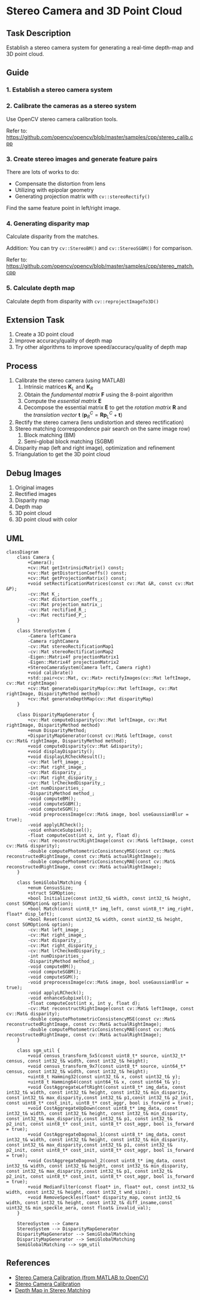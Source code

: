 # Stereo Camera and 3D Point Cloud

## Task Description
Establish a stereo camera system for generating a real-time depth-map and 3D point cloud.

## Guide
### 1. Establish a stereo camera system
### 2. Calibrate the cameras as a stereo system
Use OpenCV stereo camera calibration tools.

Refer to: https://github.com/opencv/opencv/blob/master/samples/cpp/stereo_calib.cpp

### 3. Create stereo images and generate feature pairs
There are lots of works to do:

- Compensate the distortion from lens
- Utilizing with epipolar geometry
- Generating projection matrix with `cv::stereoRectify()`

Find the same feature point in left/right image.

### 4. Generating disparity map
Calculate disparity from the matches.

Addition: You can try `cv::StereoBM()` and `cv::StereoSGBM()` for comparison.

Refer to: https://github.com/opencv/opencv/blob/master/samples/cpp/stereo_match.cpp

### 5. Calculate depth map
Calculate depth from disparity with `cv::reprojectImageTo3D()`

## Extension Task
1. Create a 3D point cloud
2. Improve accuracy/quality of depth map
3. Try other algorithms to improve speed/accuracy/quality of depth map

## Process
1. Calibrate the stereo camera (using MATLAB)
   1. Intrinsic matrices $\mathbf{K}_L$ and $\mathbf{K}_R$
   2. Obtain the *fundamental matrix* $\mathbf{F}$ using the 8-point algorithm
   3. Compute the *essential matrix* $\mathbf{E}$
   4. Decompose the essential matrix $\mathbf{E}$ to get the *rotation matrix* $\mathbf{R}$ and the *translation vector* $\mathbf{t}$ ($\mathbf{p}_R^C = \mathbf{R}\mathbf{p}_L^C+\mathbf{t}$)
2. Rectify the stereo camera (lens undistortion and stereo rectification)
3. Stereo matching (correspondence pair search on the same image row)
   1. Block matching (BM)
   2. Semi-global block matching (SGBM)
4.  Disparity map (left and right image), optimization and refinement
5.  Triangulation to get the 3D point cloud

## Debug Images
1. Original images
2. Rectified images
3. Disparity map
4. Depth map
5. 3D point cloud
6. 3D point cloud with color

## UML
```mermaid
classDiagram
    class Camera {
        +Camera();
        +cv::Mat getIntrinsicMatrix() const;
        +cv::Mat getDistortionCoeffs() const;
        +cv::Mat getProjectionMatrix() const;
        +void setRectificationMatrices(const cv::Mat &R, const cv::Mat &P);
        -cv::Mat K_;
        -cv::Mat distortion_coeffs_;
        -cv::Mat projection_matrix_;
        -cv::Mat rectified_R_;
        -cv::Mat rectified_P_;
    }

    class StereoSystem {
        -Camera leftCamera
        -Camera rightCamera
        -cv::Mat stereoRectificationMap1
        -cv::Mat stereoRectificationMap2
        -Eigen::Matrix4f projectionMatrix1
        -Eigen::Matrix4f projectionMatrix2
        +StereoCameraSystem(Camera left, Camera right)
        +void calibrate()
        +std::pair<cv::Mat, cv::Mat> rectifyImages(cv::Mat leftImage, cv::Mat rightImage)
        +cv::Mat generateDisparityMap(cv::Mat leftImage, cv::Mat rightImage, DisparityMethod method)
        +cv::Mat generateDepthMap(cv::Mat disparityMap)
    }

    class DisparityMapGenerator {
        +cv::Mat computeDisparity(cv::Mat leftImage, cv::Mat rightImage, DisparityMethod method)
        +enum DisparityMethod;
        +DisparityMapGenerator(const cv::Mat& leftImage, const cv::Mat& rightImage, DisparityMethod method);
        +void computeDisparity(cv::Mat &disparity);
        +void displayDisparity();
        +void displayLRCheckResult();
        -cv::Mat left_image_;
        -cv::Mat right_image_;
        -cv::Mat disparity_;
        -cv::Mat right_disparity_;
        -cv::Mat lrCheckedDisparity_;
        -int numDisparities_;
        -DisparityMethod method_;
        -void computeBM();
        -void computeSGBM();
        -void computeSGM();
        -void preprocessImage(cv::Mat& image, bool useGaussianBlur = true);
        -void applyLRCheck();
        -void enhanceSubpixel();
        -float computeCost(int x, int y, float d);
        -cv::Mat reconstructRightImage(const cv::Mat& leftImage, const cv::Mat& disparity);
        -double computePhotometricConsistencyMSE(const cv::Mat& reconstructedRightImage, const cv::Mat& actualRightImage);
        -double computePhotometricConsistencyMAE(const cv::Mat& reconstructedRightImage, const cv::Mat& actualRightImage);
    }

    class SemiGlobalMatching {
        +enum CensusSize;
        +struct SGMOption;
        +bool Initialize(const int32_t& width, const int32_t& height, const SGMOption& option);
        +bool Match(const uint8_t* img_left, const uint8_t* img_right, float* disp_left);
        +bool Reset(const uint32_t& width, const uint32_t& height, const SGMOption& option);
        -cv::Mat left_image_;
        -cv::Mat right_image_;
        -cv::Mat disparity_;
        -cv::Mat right_disparity_;
        -cv::Mat lrCheckedDisparity_;
        -int numDisparities_;
        -DisparityMethod method_;
        -void computeBM();
        -void computeSGBM();
        -void computeSGM();
        -void preprocessImage(cv::Mat& image, bool useGaussianBlur = true);
        -void applyLRCheck();
        -void enhanceSubpixel();
        -float computeCost(int x, int y, float d);
        -cv::Mat reconstructRightImage(const cv::Mat& leftImage, const cv::Mat& disparity);
        -double computePhotometricConsistencyMSE(const cv::Mat& reconstructedRightImage, const cv::Mat& actualRightImage);
        -double computePhotometricConsistencyMAE(const cv::Mat& reconstructedRightImage, const cv::Mat& actualRightImage);
    }

    class sgm_util {
        +void census_transform_5x5(const uint8_t* source, uint32_t* census, const int32_t& width, const int32_t& height);
        +void census_transform_9x7(const uint8_t* source, uint64_t* census, const int32_t& width, const int32_t& height);
        +uint8_t Hamming32(const uint32_t& x, const uint32_t& y);
        +uint8_t Hamming64(const uint64_t& x, const uint64_t& y);
        +void CostAggregateLeftRight(const uint8_t* img_data, const int32_t& width, const int32_t& height, const int32_t& min_disparity, const int32_t& max_disparity,const int32_t& p1,const int32_t& p2_init, const uint8_t* cost_init, uint8_t* cost_aggr, bool is_forward = true);
        +void CostAggregateUpDown(const uint8_t* img_data, const int32_t& width, const int32_t& height, const int32_t& min_disparity, const int32_t& max_disparity,const int32_t& p1, const int32_t& p2_init, const uint8_t* cost_init, uint8_t* cost_aggr, bool is_forward = true);
        +void CostAggregateDagonal_1(const uint8_t* img_data, const int32_t& width, const int32_t& height, const int32_t& min_disparity, const int32_t& max_disparity,const int32_t& p1, const int32_t& p2_init, const uint8_t* cost_init, uint8_t* cost_aggr, bool is_forward = true);
        +void CostAggregateDagonal_2(const uint8_t* img_data, const int32_t& width, const int32_t& height, const int32_t& min_disparity, const int32_t& max_disparity,const int32_t& p1, const int32_t& p2_init, const uint8_t* cost_init, uint8_t* cost_aggr, bool is_forward = true);
        +void MedianFilter(const float* in, float* out, const int32_t& width, const int32_t& height, const int32_t wnd_size);
        +void RemoveSpeckles(float* disparity_map, const int32_t& width, const int32_t& height, const int32_t& diff_insame,const uint32_t& min_speckle_aera, const float& invalid_val);
    }

    StereoSystem --> Camera
    StereoSystem --> DisparityMapGenerator
    DisparityMapGenerator --> SemiGlobalMatching
    DisparityMapGenerator --> SemiGlobalMatching
    SemiGlobalMatching --> sgm_util
```

## References
- [Stereo Camera Calibration (from MATLAB to OpenCV)](https://zhuanlan.zhihu.com/p/153329285)
- [Stereo Camera Calibration](https://www.cnblogs.com/champrin/p/17034043.html)
- [Depth Map in Stereo Matching](https://www.cnblogs.com/riddick/p/8486223.html)
